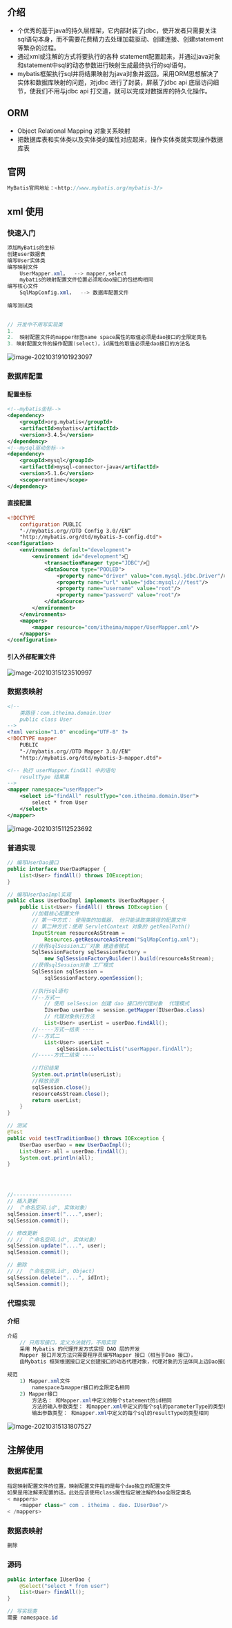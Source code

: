 ## 介绍

* 个优秀的基于java的持久层框架，它内部封装了jdbc，使开发者只需要关注sql语句本身，而不需要花费精力去处理加载驱动、创建连接、创建statement等繁杂的过程。
* 通过xml或注解的方式将要执行的各种 statement配置起来，并通过java对象和statement中sql的动态参数进行映射生成最终执行的sql语句。
* mybatis框架执行sql并将结果映射为java对象并返回。采用ORM思想解决了实体和数据库映射的问题，对jdbc 进行了封装，屏蔽了jdbc api 底层访问细节，使我们不用与jdbc api 打交道，就可以完成对数据库的持久化操作。



## ORM

* Object Relational Mapping 对象关系映射
* 把数据库表和实体类以及实体类的属性对应起来，操作实体类就实现操作数据库表

## 官网

```java
MyBatis官网地址：<http://www.mybatis.org/mybatis-3/> 
```

## xml 使用

### 快速入门

```java
添加MyBatis的坐标
创建user数据表
编写User实体类 
编写映射文件
    UserMapper.xml，  --> mapper,select
    mybatis的映射配置文件位置必须和dao接口的包结构相同
编写核心文件
    SqlMapConfig.xml，  --> 数据库配置文件
    
编写测试类

    
// 开发中不用写实现类
1.  
2.  映射配置文件的mapper标签name space属性的取值必须是dao接口的全限定类名
3. 映射配置文件的操作配置(select)，id属性的取值必须是dao接口的方法名

```

![image-20210319101923097](image-20210319101923097.png)



### 数据库配置

#### 配置坐标

```xml
<!--mybatis坐标-->
<dependency>
    <groupId>org.mybatis</groupId>
    <artifactId>mybatis</artifactId>
    <version>3.4.5</version>
</dependency>
<!--mysql驱动坐标-->
<dependency>
    <groupId>mysql</groupId>
    <artifactId>mysql-connector-java</artifactId>
    <version>5.1.6</version>
    <scope>runtime</scope>
</dependency>

```



#### 直接配置

```xml
<!DOCTYPE 
	configuration PUBLIC 
	"-//mybatis.org//DTD Config 3.0//EN“ 
	"http://mybatis.org/dtd/mybatis-3-config.dtd">
<configuration>
    <environments default="development">
        <environment id="development">            
            <transactionManager type="JDBC"/>            
            <dataSource type="POOLED">
                <property name="driver" value="com.mysql.jdbc.Driver"/>
                <property name="url" value="jdbc:mysql:///test"/>
                <property name="username" value="root"/>
                <property name="password" value="root"/>
            </dataSource>
        </environment>
    </environments>
    <mappers> 
        <mapper resource="com/itheima/mapper/UserMapper.xml"/> 
    </mappers>
</configuration>
```

#### 引入外部配置文件

![image-20210315123510997](image-20210315123510997.png)

### 数据表映射

```xml
<!--
	类路径：com.itheima.domain.User
	public class User
-->
<?xml version="1.0" encoding="UTF-8" ?>
<!DOCTYPE mapper 
	PUBLIC 
	"-//mybatis.org//DTD Mapper 3.0//EN"
	"http://mybatis.org/dtd/mybatis-3-mapper.dtd">

<!-- 执行 userMapper.findAll 中的语句
	resultType 结果集
-->
<mapper namespace="userMapper">
    <select id="findAll" resultType="com.itheima.domain.User">
        select * from User
    </select>
</mapper>

```

![image-20210315112523692](image-20210315112523692.png)

### 普通实现

```java
// 编写UserDao接口
public interface UserDaoMapper {
    List<User> findAll() throws IOException;
}

// 编写UserDaoImpl实现
public class UserDaoImpl implements UserDaoMapper {
    public List<User> findAll() throws IOException {
        //加载核心配置文件
        // 第一中方式： 使用类的加载器， 他只能读取类路径的配置文件
        // 第二种方式：使用 ServletContext 对象的 getRealPath()
        InputStream resourceAsStream = 
            Resources.getResourceAsStream("SqlMapConfig.xml");
        //获得sqlSession工厂对象 建造者模式
        SqlSessionFactory sqlSessionFactory = 
            new SqlSessionFactoryBuilder().build(resourceAsStream);
        //获得sqlSession对象 工厂模式
        SqlSession sqlSession = 
            sqlSessionFactory.openSession();
             
        //执行sql语句  
        //--方式一
            // 使用 selSession 创建 dao 接口的代理对象  代理模式
            IUserDao userDao = session.getMapper(IUserDao.class)  
            // 代理对象执行方法
            List<User> userList = userDao.findAll();
        //-----方式一结束 ----
        //--方式二
        	List<User> userList = 
                sqlSession.selectList("userMapper.findAll");
        //-----方式二结束 ----
        
        //打印结果
        System.out.println(userList);
        //释放资源
        sqlSession.close();
        resourceAsStream.close();
        return userList;
    }
}

// 测试
@Test
public void testTraditionDao() throws IOException {
    UserDao userDao = new UserDaoImpl();
    List<User> all = userDao.findAll();
    System.out.println(all);
}




//-------------------
// 插入更新
// （"命名空间.id", 实体对象）
sqlSession.insert("....",user);
sqlSession.commit();    

// 修改更新
// // （"命名空间.id", 实体对象）
sqlSession.update("....", user);
sqlSession.commit();  

// 删除
// // （"命名空间.id", Object）
sqlSession.delete("....", idInt);
sqlSession.commit();  
```



### 代理实现

#### 介绍

```java
介绍
    // 只用写接口，定义方法就行，不用实现
	采用 Mybatis 的代理开发方式实现 DAO 层的开发
    Mapper 接口开发方法只需要程序员编写Mapper 接口（相当于Dao 接口），
    由Mybatis 框架根据接口定义创建接口的动态代理对象，代理对象的方法体同上边Dao接口实现类方法。
    
规范
    1) Mapper.xml文件
    	namespace与mapper接口的全限定名相同
	2) Mapper接口
    	方法名： 和Mapper.xml中定义的每个statement的id相同
		方法的输入参数类型： 和mapper.xml中定义的每个sql的parameterType的类型相同
		输出参数类型： 和mapper.xml中定义的每个sql的resultType的类型相同
```

![image-20210315131807527](image-20210315131807527.png)



## 注解使用

### 数据库配置

```java
指定映射配置文件的位置，映射配置文件指的是每个dao独立的配置文件
如果是用注解来配置的话，此处应该使用class属性指定被注解的dao全限定类名
< mappers>
    <mapper class=" com . itheima . dao. IUserDao"/>
< /mappers>        
```



### 数据表映射

```java
删除
```

### 源码

```java
public interface IUserDao {
    @Select("select * from user")
    List<User> findAll();
}

// 写实现类
需要 namespace.id
```

